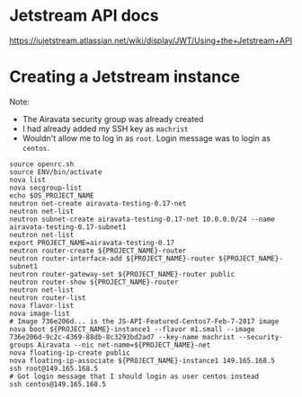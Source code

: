 
# Jetstream API docs

https://iujetstream.atlassian.net/wiki/display/JWT/Using+the+Jetstream+API

# Creating a Jetstream instance

Note:
* The Airavata security group was already created
* I had already added my SSH key as `machrist`
* Wouldn't allow me to log in as `root`. Login message was to login as `centos`.

```
source openrc.sh 
source ENV/bin/activate
nova list
nova secgroup-list
echo $OS_PROJECT_NAME 
neutron net-create airavata-testing-0.17-net
neutron net-list
neutron subnet-create airavata-testing-0.17-net 10.0.0.0/24 --name airavata-testing-0.17-subnet1
neutron net-list
export PROJECT_NAME=airavata-testing-0.17
neutron router-create ${PROJECT_NAME}-router
neutron router-interface-add ${PROJECT_NAME}-router ${PROJECT_NAME}-subnet1
neutron router-gateway-set ${PROJECT_NAME}-router public
neutron router-show ${PROJECT_NAME}-router
neutron net-list
neutron router-list
nova flavor-list
nova image-list
# Image 736e206d... is the JS-API-Featured-Centos7-Feb-7-2017 image
nova boot ${PROJECT_NAME}-instance1 --flavor m1.small --image 736e206d-9c2c-4369-88db-8c3293bd2ad7 --key-name machrist --security-groups Airavata --nic net-name=${PROJECT_NAME}-net
nova floating-ip-create public
nova floating-ip-associate ${PROJECT_NAME}-instance1 149.165.168.5
ssh root@149.165.168.5
# Got login message that I should login as user centos instead
ssh centos@149.165.168.5
```
